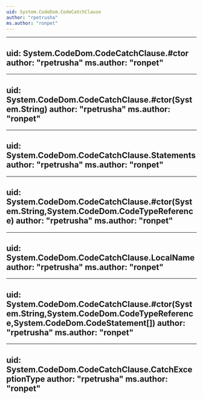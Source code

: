 ```yaml
---
uid: System.CodeDom.CodeCatchClause
author: "rpetrusha"
ms.author: "ronpet"
---
```


---
uid: System.CodeDom.CodeCatchClause.#ctor
author: "rpetrusha"
ms.author: "ronpet"
---

---
uid: System.CodeDom.CodeCatchClause.#ctor(System.String)
author: "rpetrusha"
ms.author: "ronpet"
---

---
uid: System.CodeDom.CodeCatchClause.Statements
author: "rpetrusha"
ms.author: "ronpet"
---

---
uid: System.CodeDom.CodeCatchClause.#ctor(System.String,System.CodeDom.CodeTypeReference)
author: "rpetrusha"
ms.author: "ronpet"
---

---
uid: System.CodeDom.CodeCatchClause.LocalName
author: "rpetrusha"
ms.author: "ronpet"
---

---
uid: System.CodeDom.CodeCatchClause.#ctor(System.String,System.CodeDom.CodeTypeReference,System.CodeDom.CodeStatement[])
author: "rpetrusha"
ms.author: "ronpet"
---

---
uid: System.CodeDom.CodeCatchClause.CatchExceptionType
author: "rpetrusha"
ms.author: "ronpet"
---
